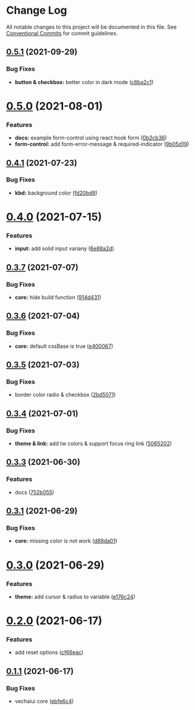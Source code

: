# Change Log

All notable changes to this project will be documented in this file.
See [Conventional Commits](https://conventionalcommits.org) for commit guidelines.

## [0.5.1](https://github.com/vechai/vechaiui/compare/@vechaiui/core@0.5.0...@vechaiui/core@0.5.1) (2021-09-29)


### Bug Fixes

* **button & checkbox:** better color in dark mode ([c6ba2c1](https://github.com/vechai/vechaiui/commit/c6ba2c1335511ac31a527b429e08b9684f5d40ff))





# [0.5.0](https://github.com/vechai/vechaiui/compare/@vechaiui/core@0.4.1...@vechaiui/core@0.5.0) (2021-08-01)


### Features

* **docs:** example form-control using react hook form ([0b2cb36](https://github.com/vechai/vechaiui/commit/0b2cb367f4ce39f2e33dc1b26d5e234e9e1e76cd))
* **form-control:** add form-error-message & required-indicator ([9b05d19](https://github.com/vechai/vechaiui/commit/9b05d1910375e8fc9df66891e43bbd8a74f5d30c))





## [0.4.1](https://github.com/vechai/vechaiui/compare/@vechaiui/core@0.4.0...@vechaiui/core@0.4.1) (2021-07-23)


### Bug Fixes

* **kbd:** background color ([fd20bd9](https://github.com/vechai/vechaiui/commit/fd20bd9bfd34627bc8281bb13d8c39e239c9cb59))





# [0.4.0](https://github.com/vechai/vechaiui/compare/@vechaiui/core@0.3.7...@vechaiui/core@0.4.0) (2021-07-15)


### Features

* **input:** add solid input variany ([6e88a2d](https://github.com/vechai/vechaiui/commit/6e88a2d86f46580b063d8807875d1ca462d7097a))





## [0.3.7](https://github.com/vechai/vechaiui/compare/@vechaiui/core@0.3.6...@vechaiui/core@0.3.7) (2021-07-07)


### Bug Fixes

* **core:** hide build function ([914d431](https://github.com/vechai/vechaiui/commit/914d4314bd32cdab623c25f65b6bf0e86cf308bb))





## [0.3.6](https://github.com/vechai/vechaiui/compare/@vechaiui/core@0.3.5...@vechaiui/core@0.3.6) (2021-07-04)


### Bug Fixes

* **core:** default cssBase is true ([e400067](https://github.com/vechai/vechaiui/commit/e40006768edbcd6a83dab977a937efe35cae05a9))





## [0.3.5](https://github.com/vechai/vechaiui/compare/@vechaiui/core@0.3.4...@vechaiui/core@0.3.5) (2021-07-03)


### Bug Fixes

* border color radio & checkbox ([2bd5071](https://github.com/vechai/vechaiui/commit/2bd50717849440c9ff583d7b19cc808469e77ce9))





## [0.3.4](https://github.com/vechai/vechaiui/compare/@vechaiui/core@0.3.3...@vechaiui/core@0.3.4) (2021-07-01)


### Bug Fixes

* **theme & link:** add tw colors & support focus ring link ([5065202](https://github.com/vechai/vechaiui/commit/5065202c07616ad1b69e0b07f9391e395e55f409))





## [0.3.3](https://github.com/vechai/vechaiui/compare/@vechaiui/core@0.3.1...@vechaiui/core@0.3.3) (2021-06-30)


### Features

* docs ([752b055](https://github.com/vechai/vechaiui/commit/752b055c0041b8762630cd0b5eef695fcad6a887))





## [0.3.1](https://github.com/vechai/vechaiui/compare/@vechaiui/core@0.3.0...@vechaiui/core@0.3.1) (2021-06-29)


### Bug Fixes

* **core:** missing color is not work ([d88da01](https://github.com/vechai/vechaiui/commit/d88da01b52a7830b95dc13a25cd2cb23ddc8edbd))





# [0.3.0](https://github.com/vechai/vechaiui/compare/@vechaiui/core@0.2.0...@vechaiui/core@0.3.0) (2021-06-29)


### Features

* **theme:** add cursor & radius to variable ([e176c24](https://github.com/vechai/vechaiui/commit/e176c24def39299f62b6352183c174d1f3a1bc69))





# [0.2.0](https://github.com/vechai/vechaiui/compare/@vechaiui/core@0.1.1...@vechaiui/core@0.2.0) (2021-06-17)


### Features

* add reset options ([cf66eac](https://github.com/vechai/vechaiui/commit/cf66eac0e33aca2b4ca089f8239689b37e429a86))





## [0.1.1](https://github.com/vechai/vechaiui/compare/@vechaiui/core@0.1.0...@vechaiui/core@0.1.1) (2021-06-17)


### Bug Fixes

* vechaiui core ([ebfe6c4](https://github.com/vechai/vechaiui/commit/ebfe6c4e85354ceb73d38fa0c1768c2e678f257d))
